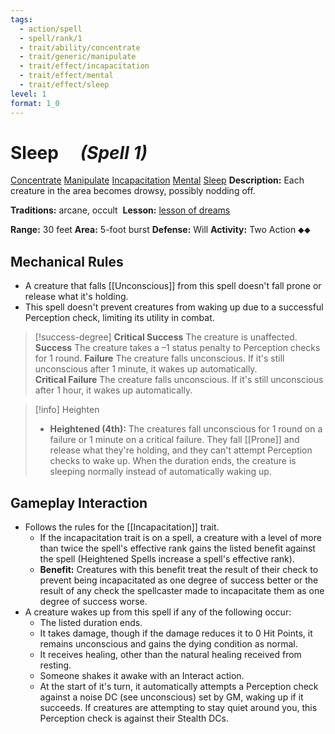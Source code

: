```yaml
---
tags:
  - action/spell
  - spell/rank/1
  - trait/ability/concentrate
  - trait/generic/manipulate
  - trait/effect/incapacitation
  - trait/effect/mental
  - trait/effect/sleep
level: 1
format: 1_0
---
```

# Sleep [](#Actions "Two-Action") &emsp;*(Spell 1)*

[Concentrate](Concentrate.md "Action & Ability Trait") [Manipulate](Manipulate.md "General Trait") [Incapacitation](Incapacitation.md "Effect Trait") [Mental](Mental.md "Effect Trait") [Sleep](Rules/Traits/Effect/Sleep.md "Effect Trait") 
**Description:** Each creature in the area becomes drowsy, possibly nodding off.

**Traditions:** arcane, occult 
**Lesson:** [lesson of dreams](https://2e.aonprd.com/Lessons.aspx?ID=16)

**Range:** 30 feet
**Area:** 5-foot burst
**Defense:** Will
**Activity:** Two Action ⬥⬥

## Mechanical Rules

-  A creature that falls [[Unconscious]] from this spell doesn't fall prone or release what it's holding.
- This spell doesn't prevent creatures from waking up due to a successful Perception check, limiting its utility in combat.  

> [!success-degree]
> **Critical Success** The creature is unaffected. 
> **Success** The creature takes a –1 status penalty to Perception checks for 1 round. 
> **Failure** The creature falls unconscious. If it's still unconscious after 1 minute, it wakes up automatically.  
> **Critical Failure** The creature falls unconscious. If it's still unconscious after 1 hour, it wakes up automatically.

> [!info] Heighten
>- **Heightened (4th):** The creatures fall unconscious for 1 round on a failure or 1 minute on a critical failure. They fall [[Prone]] and release what they're holding, and they can't attempt Perception checks to wake up. When the duration ends, the creature is sleeping normally instead of automatically waking up.

## Gameplay Interaction

- Follows the rules for the [[Incapacitation]] trait.
	- If the incapacitation trait is on a spell, a creature with a level of more than twice the spell's  effective rank gains the listed benefit against the spell (Heightened Spells increase a spell's effective rank).
	- **Benefit:** Creatures with this benefit treat the result of their check to prevent being incapacitated as one degree of success better or the result of any check the spellcaster made to incapacitate them as one degree of success worse.
- A creature wakes up from this spell if any of the following occur:
	- The listed duration ends.
	- It takes damage, though if the damage reduces it to 0 Hit Points, it remains unconscious and gains the dying condition as normal.
	- It receives healing, other than the natural healing received from resting.
	- Someone shakes it awake with an Interact action.
	- At the start of it's turn, it automatically attempts a Perception check against a noise DC (see unconscious) set by GM, waking up if it succeeds. If creatures are attempting to stay quiet around you, this Perception check is against their Stealth DCs.